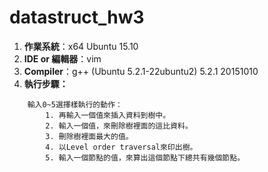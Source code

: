 # datastruct_hw3

1. **作業系統**：x64 Ubuntu 15.10  
2. **IDE or 編輯器**：vim  
3. **Compiler**：g++ (Ubuntu 5.2.1-22ubuntu2) 5.2.1 20151010  
4. **執行步驟：**   
```
    輸入0~5選擇樣執行的動作：
        1. 再輸入一個值來插入資料到樹中。
        2. 輸入一個值，來刪除樹裡面的這比資料。
        3. 刪除樹裡面最大的值。
        4. 以Level order traversal來印出樹。
        5. 輸入一個節點的值，來算出這個節點下總共有幾個節點。
```

